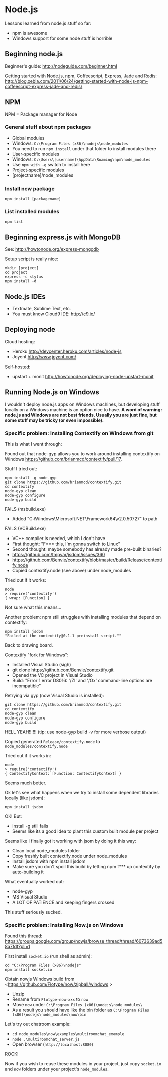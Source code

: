 # Node.js

Lessons learned from node.js stuff so far:

- npm is awesome
- Windows support for some node stuff is horrible

## Beginning node.js

Beginner's guide: <http://nodeguide.com/beginner.html>

Getting started with Node.js, npm, Coffeescript, Express, Jade and Redis:
<http://blog.xebia.com/2011/06/24/getting-started-with-node-js-npm-coffeescript-express-jade-and-redis/>

## NPM

NPM = Package manager for Node

### General stuff about npm packages

- Global modules
 - Windows: `C:\Program Files (x86)\nodejs\node_modules`
 - You need to run `npm install` under that folder to install modules there
- User-specific modules
 - Windows: `C:\Users\[username]\AppData\Roaming\npm\node_modules`
 - Use `npm with -g` switch to install here
- Project-specific modules
 - [projectname]/node_modules

### Install new package

    npm install [packagename]

### List installed modules

    npm list

## Beginning express.js with MongoDB

See: <http://howtonode.org/express-mongodb>

Setup script is really nice:

    mkdir [project]
    cd project
    express -c stylus
    npm install -d

## Node.js IDEs

- Textmate, Sublime Text, etc.
- You must know Cloud9 IDE: <http://c9.io/>

## Deploying node

Cloud hosting:

- Heroku <http://devcenter.heroku.com/articles/node-js>
- Joyent <http://www.joyent.com/>

Self-hosted:

- upstart + monit
   <http://howtonode.org/deploying-node-upstart-monit>

## Running Node.js on Windows

I wouldn't deploy node.js apps on Windows machines, but developing stuff locally on a Windows machine is an option nice to have. **A word of warning: node.js and Windows are not best friends. Usually you are just fine, but some stuff may be tricky (or even impossible).**

### Specific problem: Installing Contextify on Windows from git

This is what I went through:

Found out that node-gyp allows you to work around installing contextify on Windows <https://github.com/brianmcd/contextify/pull/17>.

Stuff I tried out:

    npm install -g node-gyp
    git clone https://github.com/brianmcd/contextify.git
    cd contextify
    node-gyp clean
    node-gyp configure
    node-gyp build

FAILS (msbuild.exe)

- Added "C:\Windows\Microsoft.NET\Framework64\v2.0.50727" to path

FAILS (VCBuild.exe)

- VC++ compiler is needed, which I don't have
- First thought: "F*** this, I'm gonna switch to Linux"
- Second thought: maybe somebody has already made pre-built binaries?
 - <https://github.com/tmpvar/jsdom/issues/360>
 - <https://github.com/Benvie/contextify/blob/master/build/Release/contextify.node>
- Copied contextify.node (see above) under node_modules

Tried out if it works:

    node
    > require('contextify')
    { wrap: [Function] }

Not sure what this means...

Another problem: npm still struggles with installing modules that depend on contextify:

    npm install jsdom
    "Failed at the contextify@0.1.1 preinstall script.""

Back to drawing board.

Contextify "fork for Windows":

- Installed Visual Studio (sigh)
- git clone https://github.com/Benvie/contextify.git
- Opened the VC project in Visual Studio
 - Build: "Error	1	error D8016: '/ZI' and '/Ox' command-line options are incompatible"

Retrying via gyp (now Visual Studio is installed):

    git clone https://github.com/brianmcd/contextify.git
    cd contextify
    node-gyp clean
    node-gyp configure
    node-gyp build 

HELL YEAH!!!!!! (tip: use node-gyp build -v for more verbose output)

Copied generated `Release/contextify.node` to `node_modules/contextify.node`

Tried out if it works in:

    node
    > require('contextify')
    { ContextifyContext: [Function: ContextifyContext] }

Seems much better.

Ok let's see what happens when we try to install some dependent libraries locally (like jsdom):

    npm install jsdom

OK! But:

- install -g still fails
- Seems like its a good idea to plant this custom built module per project

Seems like I finally got it working with jsom by doing it this way:
 - Clean local node_modules folder
 - Copy freshly built contextify.node  under node_modules
 - Install jsdom with npm install jsdom
 - Make sure you don't spoil this build by letting npm f*** up contextify by auto-building it

What eventually worked out:

 - node-gyp
 - MS Visual Studio
 - A LOT OF PATIENCE and keeping fingers crossed

This stuff seriously sucked.

### Specific problem: Installing Now.js on Windows

Found this thread: <https://groups.google.com/group/nowjs/browse_thread/thread/6073639ad58a7fdf?pli=1>

First install `socket.io` (run shell as admin):

    cd "C:\Program Files (x86)\nodejs"
    npm install socket.io

Obtain nowjs Windows build from <https://github.com/Flotype/now/zipball/windows >    

- Unzip
- Rename from `Flotype-now-xxx` to `now`
- Move `now` under `C:\Program Files (x86)\nodejs\node_modules\`
- As a result you should have like the bin folder as `C:\Program Files (x86)\nodejs\node_modules\now\bin`

Let's try out chatroom example:

- `cd node_modules\now\examples\multiroomchat_example`
- `node .\multiroomchat_server.js`
- Open browser (`http://localhost:8080`)

ROCK!

Now if you wish to reuse these modules in your project, just copy `socket.io` and `now` folders under your project's `node_modules`.




